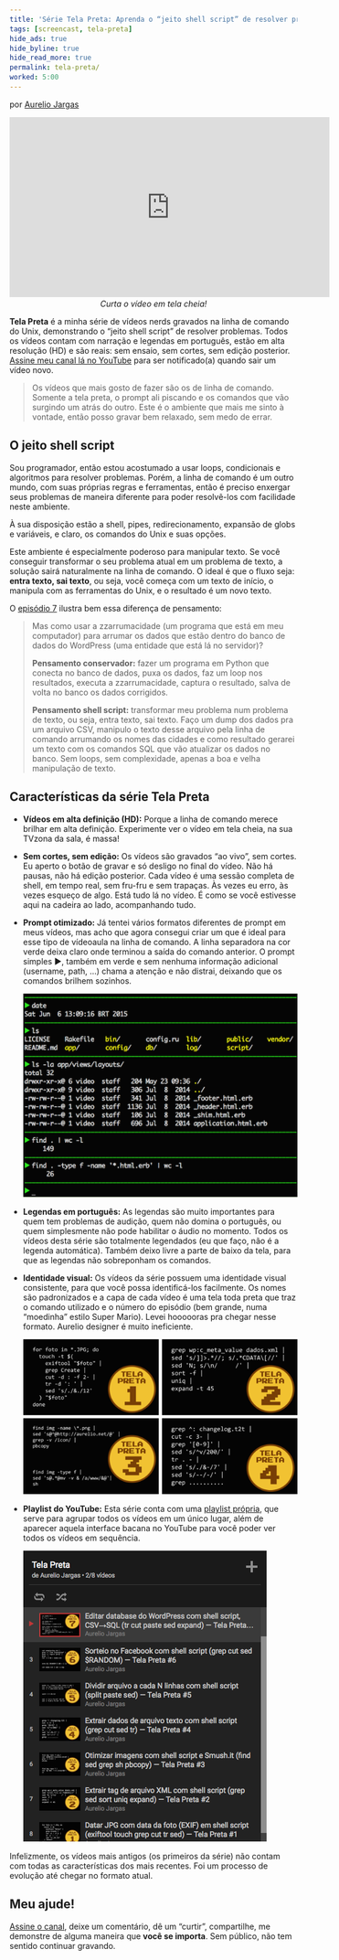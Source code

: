 ```yaml
---
title: 'Série Tela Preta: Aprenda o “jeito shell script” de resolver problemas'
tags: [screencast, tela-preta]
hide_ads: true
hide_byline: true
hide_read_more: true
permalink: tela-preta/
worked: 5:00
---
```


por [Aurelio Jargas](http://aurelio.net/aurelio/)

<p><span class="embed-youtube" style="text-align:center; display: block;"><iframe class="youtube-player" width="560" height="315" src="https://www.youtube.com/embed/videoseries?list=PLkMH2SrZj2aiWw-t6rLgciBQqqoZZn5t1" frameborder="0" allowfullscreen></iframe>
<br><i>Curta o vídeo em tela cheia!</i></span></p>


**Tela Preta** é a minha série de vídeos nerds gravados na linha de comando do Unix, demonstrando o “jeito shell script” de resolver problemas. Todos os vídeos contam com narração e legendas em português, estão em alta resolução (HD) e são reais: sem ensaio, sem cortes, sem edição posterior. [Assine meu canal lá no YouTube](https://www.youtube.com/user/aureliojargas) para ser notificado(a) quando sair um vídeo novo.

> Os vídeos que mais gosto de fazer são os de linha de comando. Somente a tela preta, o prompt ali piscando e os comandos que vão surgindo um atrás do outro. Este é o ambiente que mais me sinto à vontade, então posso gravar bem relaxado, sem medo de errar.


## O jeito shell script

Sou programador, então estou acostumado a usar loops, condicionais e algoritmos para resolver problemas. Porém, a linha de comando é um outro mundo, com suas próprias regras e ferramentas, então é preciso enxergar seus problemas de maneira diferente para poder resolvê-los com facilidade neste ambiente.

À sua disposição estão a shell, pipes, redirecionamento, expansão de globs e variáveis, e claro, os comandos do Unix e suas opções.

Este ambiente é especialmente poderoso para manipular texto. Se você conseguir transformar o seu problema atual em um problema de texto, a solução sairá naturalmente na linha de comando. O ideal é que o fluxo seja: **entra texto, sai texto**, ou seja, você começa com um texto de início, o manipula com as ferramentas do Unix, e o resultado é um novo texto.

O [episódio 7](http://aurelio.net/blog/2014/03/22/o-jeito-shell-script-de-resolver-problemas-4/) ilustra bem essa diferença de pensamento:

> Mas como usar a zzarrumacidade (um programa que está em meu computador) para arrumar os dados que estão dentro do banco de dados do WordPress (uma entidade que está lá no servidor)?
>
> **Pensamento conservador:** fazer um programa em Python que conecta no banco de dados, puxa os dados, faz um loop nos resultados, executa a zzarrumacidade, captura o resultado, salva de volta no banco os dados corrigidos.
>
> **Pensamento shell script:** transformar meu problema num problema de texto, ou seja, entra texto, sai texto. Faço um dump dos dados pra um arquivo CSV, manipulo o texto desse arquivo pela linha de comando arrumando os nomes das cidades e como resultado gerarei um texto com os comandos SQL que vão atualizar os dados no banco. Sem loops, sem complexidade, apenas a boa e velha manipulação de texto.


## Características da série Tela Preta

* **Vídeos em alta definição (HD):** Porque a linha de comando merece brilhar em alta definição. Experimente ver o vídeo em tela cheia, na sua TVzona da sala, é massa!

* **Sem cortes, sem edição:** Os vídeos são gravados “ao vivo”, sem cortes. Eu aperto o botão de gravar e só desligo no final do vídeo. Não há pausas, não há edição posterior. Cada vídeo é uma sessão completa de shell, em tempo real, sem fru-fru e sem trapaças. Às vezes eu erro, às vezes esqueço de algo. Está tudo lá no vídeo. É como se você estivesse aqui na cadeira ao lado, acompanhando tudo.

* **Prompt otimizado:** Já tentei vários formatos diferentes de prompt em meus vídeos, mas acho que agora consegui criar um que é ideal para esse tipo de vídeoaula na linha de comando. A linha separadora na cor verde deixa claro onde terminou a saída do comando anterior. O prompt simples ▶, também em verde e sem nenhuma informação adicional (username, path, …) chama a atenção e não distrai, deixando que os comandos brilhem sozinhos.

    ![](/img/tela-preta-prompt.png)

* **Legendas em português:** As legendas são muito importantes para quem tem problemas de audição, quem não domina o português, ou quem simplesmente não pode habilitar o áudio no momento. Todos os vídeos desta série são totalmente legendados (eu que faço, não é a legenda automática). Também deixo livre a parte de baixo da tela, para que as legendas não sobreponham os comandos.

* **Identidade visual:** Os vídeos da série possuem uma identidade visual consistente, para que você possa identificá-los facilmente. Os nomes são padronizados e a capa de cada vídeo é uma tela toda preta que traz o comando utilizado e o número do episódio (bem grande, numa “moedinha” estilo Super Mario). Levei hoooooras pra chegar nesse formato. Aurelio designer é muito ineficiente.

    ![](/img/tela-preta-capas-4.png)

* **Playlist do YouTube:** Esta série conta com uma [playlist própria](https://www.youtube.com/playlist?list=PLkMH2SrZj2aiWw-t6rLgciBQqqoZZn5t1), que serve para agrupar todos os vídeos em um único lugar, além de aparecer aquela interface bacana no YouTube para você poder ver todos os vídeos em sequência.

    ![](/img/tela-preta-playlist.png)


Infelizmente, os vídeos mais antigos (os primeiros da série) não contam com todas as características dos mais recentes. Foi um processo de evolução até chegar no formato atual.


## Meu ajude!

[Assine o canal](https://www.youtube.com/user/aureliojargas), deixe um comentário, dê um “curtir”, compartilhe, me demonstre de alguma maneira que **você se importa**. Sem público, não tem sentido continuar gravando.
